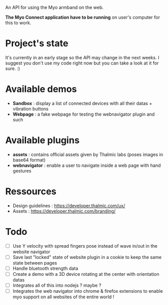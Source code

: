 An API for using the Myo armband on the web.

**The Myo Connect application have to be running** on user's computer for this to work.

Project's state
======
It's currently in an early stage so the API may change in the next weeks. I suggest you don't use my code right now but you can take a look at it for sure. :)

Available demos
======
- **Sandbox** : display a list of connected devices with all their datas + vibration buttons
- **Webpage** : a fake webpage for testing the webnavigator plugin and such

Available plugins
======
- **assets** : contains official assets given by Thalmic labs (poses images in base64 format)
- **webnavigator** : enable a user to navigate inside a web page with hand gestures

Ressources
======
- Design guidelines : https://developer.thalmic.com/ux/
- Assets : https://developer.thalmic.com/branding/

Todo
======
- [ ] Use Y velocity with spread fingers pose instead of wave in/out in the website navigator
- [ ] Save last "locked" state of website plugin in a cookie to keep the same state between pages
- [ ] Handle bluetooth strength data
- [ ] Create a demo with a 3D device rotating at the center with orientation datas
- [ ] Integrates all of this into nodejs ? maybe ?
- [ ] Integrates the web navigator into chrome & firefox extensions to enable myo support on all websites of the entire world ! 
